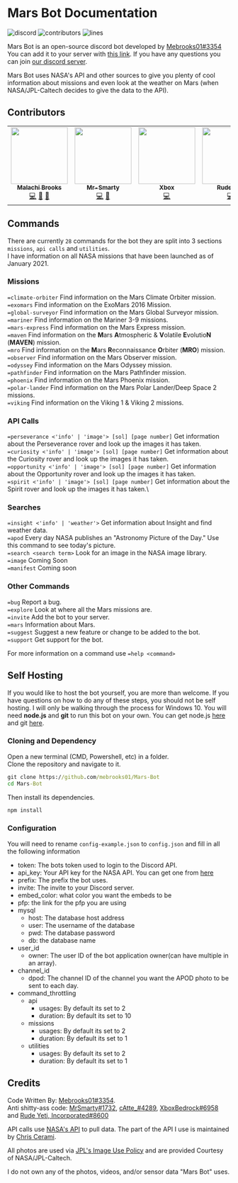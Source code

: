 # Mars Bot Documentation

![discord](https://img.shields.io/discord/760662877563650048?label=Discord) ![contributors](https://img.shields.io/github/all-contributors/mebrooks01/Mars-Bot?label=contributors) ![lines](https://img.shields.io/tokei/lines/github/mebrooks01/Mars-Bot)

Mars Bot is an open-source discord bot developed by [Mebrooks01#3354](https://github.com/mebrooks01)\
You can add it to your server with [this link](https://discord.com/oauth2/authorize?client_id=760605516384305224&scope=bot&permissions=1141242945). If you have any questions you can join [our discord server](https://discord.gg/yKnBYJE).

Mars Bot uses NASA's API and other sources to give you plenty of cool information about missions and even look at the weather on Mars (when NASA/JPL-Caltech decides to give the data to the API).

## Contributors

<!-- ALL-CONTRIBUTORS-LIST:START - Do not remove or modify this section -->
<!-- prettier-ignore-start -->
<!-- markdownlint-disable -->
<table>
  <tr>
    <td align="center"><a href="https://github.com/mebrooks01"><img src="https://avatars.githubusercontent.com/u/39204478?v=4?s=128" width="128px;" alt=""/><br /><sub><b>Malachi Brooks</b></sub></a><br /><a href="https://github.com/mebrooks01/Mars-Bot/commits?author=mebrooks01" title="Code">💻</a> <a href="#projectManagement-mebrooks01" title="Project Management">📆</a> <a href="https://github.com/mebrooks01/Mars-Bot/commits?author=mebrooks01" title="Documentation">📖</a></td>
    <td align="center"><a href="https://github.com/Mr-Smarty"><img src="https://avatars.githubusercontent.com/u/69656599?v=4?s=128" width="128px;" alt=""/><br /><sub><b>Mr-Smarty</b></sub></a><br /><a href="https://github.com/mebrooks01/Mars-Bot/commits?author=Mr-Smarty" title="Code">💻</a> <a href="https://github.com/mebrooks01/Mars-Bot/commits?author=Mr-Smarty" title="Documentation">📖</a></td>
    <td align="center"><a href="https://github.com/XboxBedrock"><img src="https://avatars.githubusercontent.com/u/68715625?v=4?s=128" width="128px;" alt=""/><br /><sub><b>Xbox</b></sub></a><br /><a href="https://github.com/mebrooks01/Mars-Bot/commits?author=XboxBedrock" title="Code">💻</a></td>
    <td align="center"><a href="https://github.com/rudeyeti"><img src="https://avatars.githubusercontent.com/u/67293473?v=4?s=128" width="128px;" alt=""/><br /><sub><b>Rude Yeti</b></sub></a><br /><a href="https://github.com/mebrooks01/Mars-Bot/commits?author=rudeyeti" title="Code">💻</a></td>
    <td align="center"><a href="https://github.com/vaporrrr"><img src="https://avatars.githubusercontent.com/u/74574116?v=4?s=128" width="128px;" alt=""/><br /><sub><b>VapoR</b></sub></a><br /><a href="https://github.com/mebrooks01/Mars-Bot/commits?author=Vaporrrr" title="Code">💻</a></td>
    <td align="center"><a href="https://github.com/cAttte"><img src="https://avatars.githubusercontent.com/u/26514199?v=4?s=128" width="128px;" alt=""/><br /><sub><b>cattte</b></sub></a><br /><a href="https://github.com/mebrooks01/Mars-Bot/commits?author=cattte" title="Code">💻</a></td>
  </tr>
</table>

<!-- markdownlint-restore -->
<!-- prettier-ignore-end -->

<!-- ALL-CONTRIBUTORS-LIST:END -->

## Commands

There are currently `28` commands for the bot they are split into 3 sections `missions`, `api calls` and `utilities`.\
I have information on all NASA missions that have been launched as of January 2021.

### Missions

`=climate-orbiter` Find information on the Mars Climate Orbiter mission.\
`=exomars` Find information on the ExoMars 2016 Mission.\
`=global-surveyor` Find information on the Mars Global Surveyor mission.\
`=mariner` Find information on the Mariner 3-9 missions.\
`=mars-express` Find information on the Mars Express mission.\
`=maven` Find information on the **M**ars **A**tmospheric & **V**olatile **E**volutio**N** (**MAVEN**) mission.\
`=mro` Find information on the **M**ars **R**econnaissance **O**rbiter (**MRO**) mission.\
`=observer` Find information on the Mars Observer mission.\
`=odyssey` Find information on the Mars Odyssey mission.\
`=pathfinder` Find information on the Mars Pathfinder mission.\
`=phoenix` Find information on the Mars Phoenix mission.\
`=polar-lander` Find information on the Mars Polar Lander/Deep Space 2 missions.\
`=viking` Find information on the Viking 1 & Viking 2 missions.

### API Calls

`=perseverance <'info' | 'image'> [sol] [page number]` Get information about the Perseverance rover and look up the images it has taken.\
`=curiosity <'info' | 'image'> [sol] [page number]` Get information about the Curiosity rover and look up the images it has taken.\
`=opportunity <'info' | 'image'> [sol] [page number]` Get information about the Opportunity rover and look up the images it has taken.\
`=spirit <'info' | 'image'> [sol] [page number]` Get information about the Spirit rover and look up the images it has taken.\

### Searches

`=insight <'info' | 'weather'>` Get information about Insight and find weather data.\
`=apod` Every day NASA publishes an "Astronomy Picture of the Day." Use this command to see today's picture.\
`=search <search term>` Look for an image in the NASA image library.\
`=image` Coming Soon\
`=manifest` Coming soon

### Other Commands

`=bug` Report a bug.\
`=explore` Look at where all the Mars missions are.\
`=invite` Add the bot to your server.\
`=mars` Information about Mars.\
`=suggest` Suggest a new feature or change to be added to the bot.\
`=support` Get support for the bot.

For more information on a command use `=help <command>`

## Self Hosting

If you would like to host the bot yourself, you are more than welcome. If you have questions on how to do any of these steps, you should not be self hosting. I will only be walking through the process for Windows 10. You will need **node.js** and **git** to run this bot on your own. You can get node.js [here](https://nodejs.org/en/download/) and git [here](https://git-scm.com/download/win).

### Cloning and Dependency

Open a new terminal (CMD, Powershell, etc) in a folder.\
Clone the repository and navigate to it.

```cmd
git clone https://github.com/mebrooks01/Mars-Bot
cd Mars-Bot
```

Then install its dependencies.

```cmd
npm install
```

### Configuration

You will need to rename `config-example.json` to `config.json` and fill in all the following information

- token: The bots token used to login to the Discord API.
- api_key: Your API key for the NASA API. You can get one from [here](https://api.nasa.gov/)
- prefix: The prefix the bot uses.
- invite: The invite to your Discord server.
- embed_color: what color you want the embeds to be
- pfp: the link for the pfp you are using
- mysql
  - host: The database host address
  - user: The username of the database
  - pwd: The database password
  - db: the database name
- user_id
  - owner: The user ID of the bot application owner(can have multiple in an array).
- channel_id
  - dpod: The channel ID of the channel you want the APOD photo to be sent to each day.
- command_throttling
  - api
    - usages: By default its set to 2
    - duration: By default its set to 10
  - missions
    - usages: By default its set to 2
    - duration: By default its set to 1
  - utilities
    - usages: By default its set to 2
    - duration: By default its set to 1

## Credits

Code Written By: [Mebrooks01#3354](https://github.com/mebrooks01).\
Anti shitty-ass code: [MrSmarty#1732](https://github.com/Mr-Smarty), [cAtte\_#4289](https://github.com/cAttte), [XboxBedrock#6958](https://github.com/XboxBedrock) and [Rude Yeti, Incorporated#8600](https://github.com/rudeyeti)

API calls use [NASA's API](https://api.nasa.gov/) to pull data. The part of the API I use is maintained by [Chris Cerami](https://github.com/chrisccerami/mars-photo-api).

All photos are used via [JPL's Image Use Policy](https://www.jpl.nasa.gov/jpl-image-use-policy/) and are provided Courtesy of NASA/JPL-Caltech.

I do not own any of the photos, videos, and/or sensor data "Mars Bot" uses.

